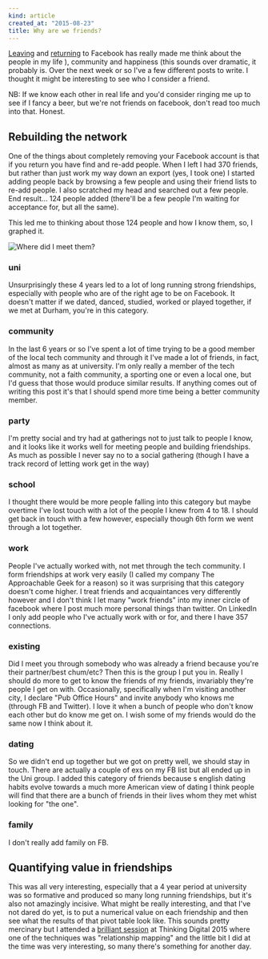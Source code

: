```yaml
---
kind: article
created_at: "2015-08-23"
title: Why are we friends?
---
```

[Leaving](/blog/on-leaving-facebook/) and [returning](/bog/returning-to-facebook/) to Facebook has really made me think about the people in my life ), community and happiness (this sounds over dramatic, it probably is.  Over the next week or so I've a few different posts to write.  I thought it might be interesting to see who I consider a friend.

NB: If we know each other in real life and you'd consider ringing me up to see if I fancy a beer, but we're not friends on facebook, don't read too much into that.  Honest.

## Rebuilding the network
One of the things about completely removing your Facebook account is that if you return you have find and re-add people.  When I left I had 370 friends, but rather than just work my way down an export (yes, I took one) I started adding people back by browsing a few people and using their friend lists to re-add people.  I also scratched my head and searched out a few people.  End result... 124 people added (there'll be a few people I'm waiting for acceptance for, but all the same).

This led me to thinking about those 124 people and how I know them, so, I graphed it.

![Where did I meet them?](/_assets/images/post_content/facebook_friends.png "Where did I meet you?")

### uni

Unsurprisingly these 4 years led to a lot of long running strong friendships, especially with people who are of the right age to be on Facebook.  It doesn't matter if we dated, danced, studied, worked or played together, if we met at Durham, you're in this category.

### community

In the last 6 years or so I've spent a lot of time trying to be a good member of the local tech community and through it I've made a lot of friends, in fact, almost as many as at university.  I'm only really a member of the tech community, not a faith community, a sporting one or even a local one, but I'd guess that those would produce similar results.  If anything comes out of writing this post it's that I should spend more time being a better community member.

### party

I'm pretty social and try had at gatherings not to just talk to people I know, and it looks like it works well for meeting people and building friendships.  As much as possible I never say no to a social gathering (though I have a track record of letting work get in the way)

### school

I thought there would be more people falling into this category but maybe overtime I've lost touch with a lot of the people I knew from 4 to 18.  I should get back in touch with a few however, especially though 6th form we went through a lot together.

### work

People I've actually worked with, not met through the tech community.  I form friendships at work very easily (I called my company The Approachable Geek for a reason) so it was surprising that this category doesn't come higher.  I treat friends and acquaintances very differently however and I don't think I let many "work friends" into my inner circle of facebook where I post much more personal things than twitter.  On LinkedIn I only add people who I've actually work with or for, and there I have 357 connections.

### existing

Did I meet you through somebody who was already a friend because you're their partner/best chum/etc?  Then this is the group I put you in.  Really I should do more to get to know the friends of my  friends, invariably they're people I get on with.  Occasionally, specifically when I'm visiting another city, I declare "Pub Office Hours" and invite anybody who knows me (through FB and Twitter).  I love it when a bunch of people who don't know each other but do know me get on.  I wish some of my friends would do the same now I think about it.
 
### dating

So we didn't end up together but we got on pretty well, we should stay in touch.  There are actually a couple of exs on my FB list but all ended up in the Uni group.  I added this category of friends because s english dating habits evolve towards a much more American view of dating I think people will find that there are a bunch of friends in their lives whom they met whist looking for "the one".

### family

I don't really add family on FB.

## Quantifying value in friendships

This was all very interesting, especially that a 4 year period at university was so formative and produced so many long running friendships, but it's also not amazingly incisive.  What might be really interesting, and that I've not dared do yet, is to put a numerical value on each friendship and then see what the results of that pivot table look like.  This sounds pretty mercinary but I attended a [brilliant session](http://www.thinkingdigital.co.uk/workshops/increasing-your-personal-impact/) at Thinking Digital 2015 where one of the techniques was "relationship mapping" and the little bit I did at the time was very interesting, so many there's something for another day.


